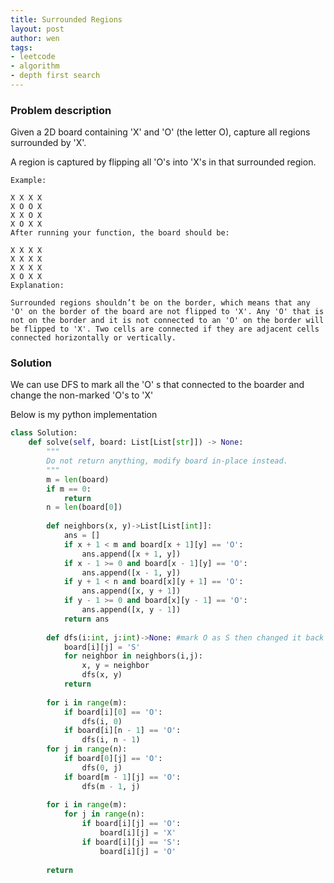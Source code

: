```yaml
---
title: Surrounded Regions
layout: post
author: wen
tags:
- leetcode
- algorithm
- depth first search
---
```


### Problem description
Given a 2D board containing 'X' and 'O' (the letter O), capture all regions surrounded by 'X'.

A region is captured by flipping all 'O's into 'X's in that surrounded region.

```
Example:

X X X X
X O O X
X X O X
X O X X
After running your function, the board should be:

X X X X
X X X X
X X X X
X O X X
Explanation:

Surrounded regions shouldn’t be on the border, which means that any 'O' on the border of the board are not flipped to 'X'. Any 'O' that is not on the border and it is not connected to an 'O' on the border will be flipped to 'X'. Two cells are connected if they are adjacent cells connected horizontally or vertically.
```

### Solution
We can use DFS to mark all the 'O' s that connected to the boarder and change the non-marked 'O's to 'X'

Below is my python implementation

```python
class Solution:
    def solve(self, board: List[List[str]]) -> None:
        """
        Do not return anything, modify board in-place instead.
        """
        m = len(board)
        if m == 0:
            return
        n = len(board[0])
        
        def neighbors(x, y)->List[List[int]]:
            ans = []
            if x + 1 < m and board[x + 1][y] == 'O':
                ans.append([x + 1, y])
            if x - 1 >= 0 and board[x - 1][y] == 'O':
                ans.append([x - 1, y])
            if y + 1 < n and board[x][y + 1] == 'O':
                ans.append([x, y + 1])
            if y - 1 >= 0 and board[x][y - 1] == 'O':
                ans.append([x, y - 1])
            return ans
            
        def dfs(i:int, j:int)->None: #mark O as S then changed it back to O
            board[i][j] = 'S'
            for neighbor in neighbors(i,j):
                x, y = neighbor
                dfs(x, y)
            return
        
        for i in range(m):
            if board[i][0] == 'O':
                dfs(i, 0)
            if board[i][n - 1] == 'O':
                dfs(i, n - 1)
        for j in range(n):
            if board[0][j] == 'O':
                dfs(0, j)
            if board[m - 1][j] == 'O':
                dfs(m - 1, j)
        
        for i in range(m):
            for j in range(n):
                if board[i][j] == 'O':
                    board[i][j] = 'X'
                if board[i][j] == 'S':
                    board[i][j] = 'O'
        
        return
        
```